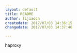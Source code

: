 ```yaml
---
layout: default
title: README
author: lijiaocn
createdate: 2017/07/03 14:36:15
changedate: 2017/07/03 14:37:46

---
```


haproxy

